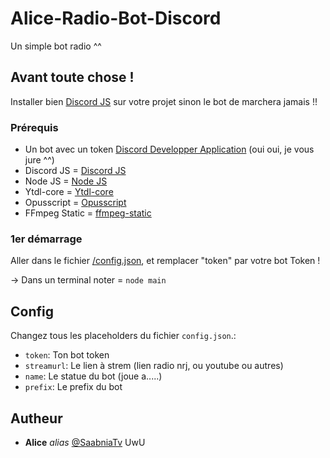 # Alice-Radio-Bot-Discord

Un simple bot radio ^^

## Avant toute chose !

Installer bien [Discord JS](https://discord.js.org/#/) sur votre projet sinon le bot de marchera jamais !!

### Prérequis

- Un bot avec un token [Discord Developper Application](https://discord.com/developers/applications/726766282354982912/information) (oui oui, je vous jure ^^)
- Discord JS = [Discord JS](https://discord.js.org/#/)
- Node JS = [Node JS](https://nodejs.org/en/)
- Ytdl-core = [Ytdl-core](https://www.npmjs.com/package/ytdl-core)
- Opusscript = [Opusscript](https://www.npmjs.com/package/opusscript)
- FFmpeg Static = [ffmpeg-static](https://www.npmjs.com/package/ffmpeg-static)

### 1er démarrage

Aller dans le fichier [/config.json](https://github.com/SaabniaTv/Alice-Radio-Bot-Discord-2/blob/main/config.json), et remplacer "token" par votre bot Token !

-> Dans un terminal noter = ``node main``

## Config
Changez tous les placeholders du fichier ``config.json``.:
 - `token`: Ton bot token
 - `streamurl`: Le lien à strem (lien radio nrj, ou youtube ou autres)
 - `name`: Le statue du bot (joue a.....)
 - `prefix`: Le prefix du bot

## Autheur

* **Alice** _alias_ [@SaabniaTv](https://github.com/SaabniaTv) UwU
